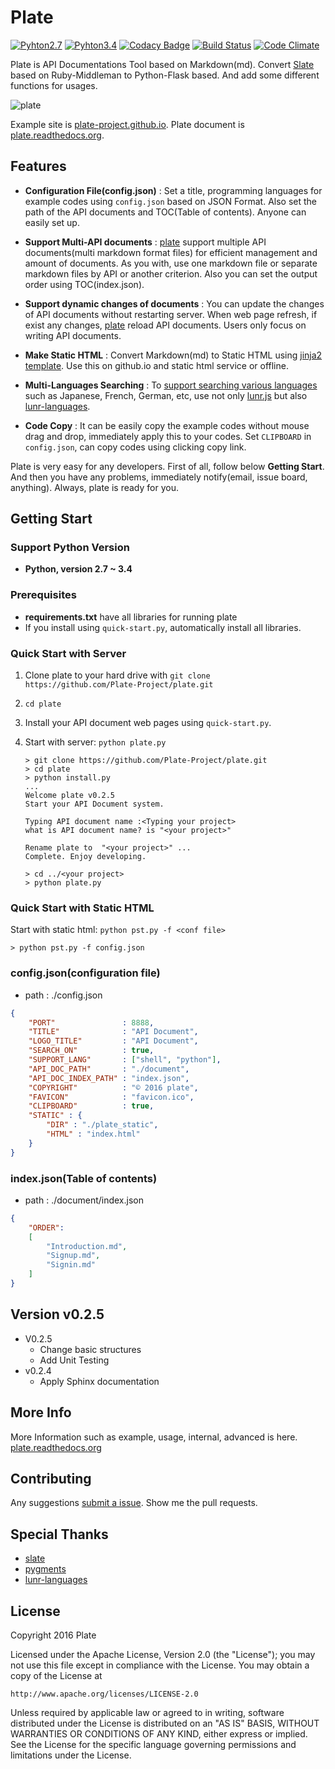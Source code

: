 Plate
========

[![Pyhton2.7](https://img.shields.io/badge/python-2.7-brightgreen.svg)](https://github.com/Plate-Project/plate)  [![Pyhton3.4](https://img.shields.io/badge/python-3.4-red.svg)](https://github.com/Plate-Project/plate.git)
[![Codacy Badge](https://api.codacy.com/project/badge/grade/b6ab9d0d52ee42a8b2bca2c3ce5bea28)](https://www.codacy.com/app/sh84ahn/plate)
[![Build Status](https://travis-ci.org/Plate-Project/plate.svg?branch=master)](https://travis-ci.org/Plate-Project/plate)
[![Code Climate](https://codeclimate.com/github/Plate-Project/plate/badges/gpa.svg)](https://codeclimate.com/github/Plate-Project/plate)



Plate is API Documentations Tool based on Markdown(md). Convert [Slate](http://tripit.github.io/slate) based on Ruby-Middleman to Python-Flask based. And add some different functions for usages.

![plate](https://farm6.staticflickr.com/5820/21503977290_41beb38dcd_b.jpg)

Example site is [plate-project.github.io](http://plate-project.github.io/). Plate document is [plate.readthedocs.org](http://plate.readthedocs.org/en/latest/index.html).


Features
------------

- **Configuration File(config.json)**
: Set a title, programming languages for example codes using `config.json` based on JSON Format. Also set the path of the API documents and TOC(Table of contents). Anyone can easily set up.

- **Support Multi-API documents**
: [plate](https://github.com/Plate-Project/plate) support multiple API documents(multi markdown format files) for efficient management and amount of documents. As you with,
use one markdown file or separate markdown files by API or another criterion. Also you can set the output order using TOC(index.json).

- **Support dynamic changes of documents**
: You can update the changes of API documents without restarting server. When web page refresh, if exist any changes, [plate](https://github.com/Plate-Project/plate) reload API documents. Users only focus on writing API documents.


- **Make Static HTML**
:
Convert Markdown(md) to Static HTML using [jinja2 template](http://jinja.pocoo.org/). Use this on github.io and static html service or offline.

- **Multi-Languages Searching**
: To [support searching various languages](http://plate.readthedocs.org/en/latest/advanced.html#multi-language-search) such as Japanese, French, German, etc, use not only [lunr.js](http://lunrjs.com/) but also [lunr-languages](https://github.com/MihaiValentin/lunr-languages).

- **Code Copy**
: It can be easily copy the example codes without mouse drag and drop, immediately apply this to your codes. Set <code>CLIPBOARD</code> in `config.json`, can copy codes using clicking copy link.


Plate is very easy for any developers. First of all, follow below **Getting Start**. And then you have any problems, immediately notify(email, issue board, anything). Always, plate is ready for you.


Getting Start
------------------------------

### Support Python Version
  - **Python, version 2.7 ~ 3.4**

### Prerequisites

 - **requirements.txt** have all libraries for running plate
 - If you install using `quick-start.py`, automatically install all libraries.

### Quick Start with Server

 1. Clone plate to your hard drive with `git clone https://github.com/Plate-Project/plate.git`
 2. `cd plate`
 3. Install your API document web pages using `quick-start.py`.
 4. Start with server: `python plate.py`

    ```shell
    > git clone https://github.com/Plate-Project/plate.git
    > cd plate
    > python install.py
    ...
    Welcome plate v0.2.5
    Start your API Document system.

    Typing API document name :<Typing your project>
    what is API document name? is "<your project>"

    Rename plate to  "<your project>" ...
    Complete. Enjoy developing.

    > cd ../<your project>
    > python plate.py
    ```

### Quick Start with Static HTML
Start with static html: `python pst.py -f <conf file>`

    > python pst.py -f config.json

### config.json(configuration file)
- path : ./config.json
```json
{
    "PORT"               : 8888,
    "TITLE"              : "API Document",
    "LOGO_TITLE"         : "API Document",
    "SEARCH_ON"          : true,
    "SUPPORT_LANG"       : ["shell", "python"],
    "API_DOC_PATH"       : "./document",
    "API_DOC_INDEX_PATH" : "index.json",
    "COPYRIGHT"          : "© 2016 plate",
    "FAVICON"            : "favicon.ico",
    "CLIPBOARD"          : true,
    "STATIC" : {
        "DIR" : "./plate_static",
        "HTML" : "index.html"
    }
}
```

### index.json(Table of contents)
- path : ./document/index.json
```json
{
    "ORDER":
    [
        "Introduction.md",
        "Signup.md",
        "Signin.md"
    ]
}
```

Version v0.2.5
--------------------
- V0.2.5
    - Change basic structures
    - Add Unit Testing
- v0.2.4
    - Apply Sphinx documentation


More Info
--------------------
More Information such as example, usage, internal, advanced is here. [plate.readthedocs.org](http://plate.readthedocs.org/en/latest/index.html)



Contributing
--------------------
Any suggestions [submit a issue](https://github.com/Plate-Project/plate/issues).
Show me the pull requests.


Special Thanks
-----------------
- [slate](https://github.com/tripit/slate)
- [pygments](http://pygments.org/)
- [lunr-languages](https://github.com/MihaiValentin/lunr-languages)

License
------------

Copyright 2016 Plate

Licensed under the Apache License, Version 2.0 (the "License");
you may not use this file except in compliance with the License.
You may obtain a copy of the License at

    http://www.apache.org/licenses/LICENSE-2.0

Unless required by applicable law or agreed to in writing, software
distributed under the License is distributed on an "AS IS" BASIS,
WITHOUT WARRANTIES OR CONDITIONS OF ANY KIND, either express or implied.
See the License for the specific language governing permissions and
limitations under the License.
